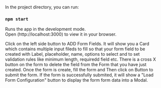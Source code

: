 In the project directory, you can run:

### `npm start`

Runs the app in the development mode.\
Open (http://localhost:3000) to view it in your browser.

Click on the left side button to ADD Form Fields. It will show you a Card which contains multiple input fileds to fill so that your form field to be created with Label, placeholder, name, options to select and to set validation rules like minimum length, requiredd field etc.
There is a cross X button on the form to delete the field from the Form that you have just created.
Once the form is create, fill the form and Then click on Button to submit the form. If the form is successfully submited, it will show a "Load Form Configuration" button to display the form form data into a Modal.
